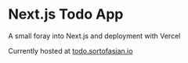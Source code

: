 # Next.js Todo App

A small foray into Next.js and deployment with Vercel

Currently hosted at [todo.sortofasian.io](https://todo.sortofasian.io)
